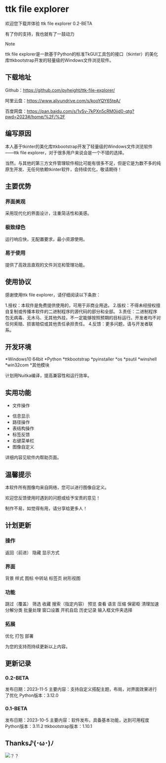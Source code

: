 # ttk file explorer
欢迎您下载并体验 ttk file explorer 0.2-BETA

有了你的支持，我也就有了一鼓动力

> [!NOTE]
> ttk file explorer是一款基于Python的标准TkGUI工具包的接口（tkinter）的美化库ttkbootstrap开发的轻量级的Windows文件浏览软件。
>

##  下载地址

Github：https://github.com/pyheight/ttk-file-explorer/

阿里云盘：https://www.aliyundrive.com/s/kooYQY65teA/

百度网盘：https://pan.baidu.com/s/1vSv-7kPXn5cRM0jjd0-qtg?pwd=2023#/home/%2F/%2F


## 编写原因

本人基于tkinter的美化库ttkbootstrap开发了轻量级的Windows文件浏览软件——ttk file explorer，对于很多用户来说会是一个不错的选择。

当然，与其他的第三方文件管理软件相比可能有很多不足，但是它是为数不多的纯原生开发、无任何依赖tkinter软件，会持续优化，敬请期待！


## 主要优势

### 界面美观

采用现代化的界面设计，注重简洁性和美感。

### 极致绿色

运行响应快，无配置要求，最小资源使用。

### 易于使用

提供了高效且直观的文件浏览和管理功能。


## 使用协议

感谢使用ttk file explorer，请仔细阅读以下条款：

1.授权：本软件是免费提供使用的，可用于非商业用途。
2.版权：不得未经授权擅自复制或传播本软件的二进制程序的源代码的部分和全部。
3.责任：二进制程序包无病毒、无木马、无其他外挂，不一定能够按照预期的目标运行。开发者均不对任何索赔、损害赔偿或其他责任承担责任。
4.反馈：更多问题，请与开发者联系。


## 开发环境

*Windows10 64bit
*Python
*ttkbootstrap
*pyinstaller
*os
*psutil
*winshell
*win32com
*其他模块

计划用Nuitka编译，提高兼容性和运行效率。


## 实用功能

- 文件操作
* 信息显示
* 路径操作
* 表结构操作
* 标签反馈
* 右键菜单栏
* 图像自定义

详细内容见软件内帮助页面。


## 温馨提示

本软件所有图像均来自网络，您可以进行图像自定义。

欢迎您反馈使用时遇到的问题或给予宝贵的意见！

制作不易，如觉得有用，请分享给更多人！


## 计划更新

### 操作

返回（前进）
隐藏
显示方式

### 界面

背景
样式
图标
中转站
标签页
树形视图

### 功能

跳过（覆盖）
筛选
收藏
搜索（指定内容）
预览
查看
语言
压缩
保密柜
清理加速
分解分类
批量处理
窗口设置
开机自启
历史记录
输入框文件夹选择

### 拓展

优化
打包
部署

为您的支持而持续更新以上内容。


## 更新记录

### 0.2-BETA

发布日期：2023-11-5
主要内容：支持自定义搭配主题，布局，对界面效果进行了优化
Python版本：3.12.0

### 0.1-BETA

发布日期：2023-10-5
主要内容：软件发布，具备基本功能，达到可用程度
Python版本：3.11.2
ttkbootstrap版本：1.10.1


## Thanks♪(･ω･)ﾉ
![？？](https://myoctocat.com/assets/images/base-octocat.svg)
